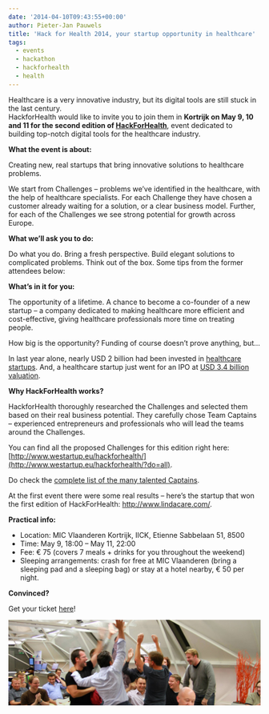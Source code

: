```yaml
---
date: '2014-04-10T09:43:55+00:00'
author: Pieter-Jan Pauwels
title: 'Hack for Health 2014, your startup opportunity in healthcare'
tags:
  - events
  - hackathon
  - hackforhealth
  - health
---
```


Healthcare is a very innovative industry, but its digital tools are still stuck in the last century.  
HackforHealth would like to invite you to join them in **Kortrijk on May 9, 10 and 11 for the second edition of [HackForHealth](http://hackforhealth.be)**, event dedicated to building top-notch digital tools for the healthcare industry.

**What the event is about:**

Creating new, real startups that bring innovative solutions to healthcare problems.

We start from Challenges – problems we’ve identified in the healthcare, with the help of healthcare specialists. For each Challenge they have chosen a customer already waiting for a solution, or a clear business model. Further, for each of the Challenges we see strong potential for growth across Europe.

**What we’ll ask you to do:**

Do what you do. Bring a fresh perspective. Build elegant solutions to complicated problems. Think out of the box. Some tips from the former attendees below:

**What’s in it for you:**

The opportunity of a lifetime. A chance to become a co-founder of a new startup – a company dedicated to making healthcare more efficient and cost-effective, giving healthcare professionals more time on treating people.

How big is the opportunity? Funding of course doesn’t prove anything, but…

In last year alone, nearly USD 2 billion had been invested in [healthcare startups](http://www.informationweek.com/healthcare/leadership/digital-health-startups-charm-vcs/d/d-id/1113328). And, a healthcare startup just went for an IPO at [USD 3.4 billion valuation](http://medcitynews.com/2014/03/4-takeaways-castlight-healths-ipo/).

**Why HackForHealth works?**

HackforHealth thoroughly researched the Challenges and selected them based on their real business potential. They carefully chose Team Captains – experienced entrepreneurs and professionals who will lead the teams around the Challenges.

You can find all the proposed Challenges for this edition right here: [http://www.westartup.eu/hackforhealth/](http://www.westartup.eu/hackforhealth/?do=all).

Do check the [ complete list of the many talented Captains](http://hackforhealth.be/the-event/the-captains/).

At the first event there were some real results – here’s the startup that won the first edition of HackForHealth: http://www.lindacare.com/.

**Practical info:**

- Location: MIC Vlaanderen Kortrijk, IICK, Etienne Sabbelaan 51, 8500
- Time: May 9, 18:00 – May 11, 22:00
- Fee: € 75 (covers 7 meals + drinks for you throughout the weekend)
- Sleeping arrangements: crash for free at MIC Vlaanderen (bring a sleeping pad and a sleeping bag) or stay at a hotel nearby, € 50 per night.

**Convinced?**

Get your ticket [here](http://bit.ly/hackforhealth2)!

[![1237474_181175265402804_2038135120_o](1237474_181175265402804_2038135120_o-1024x347.png)](https://www.eventbrite.nl/e/hack-for-health-kortrijk-tickets-10430739623)

